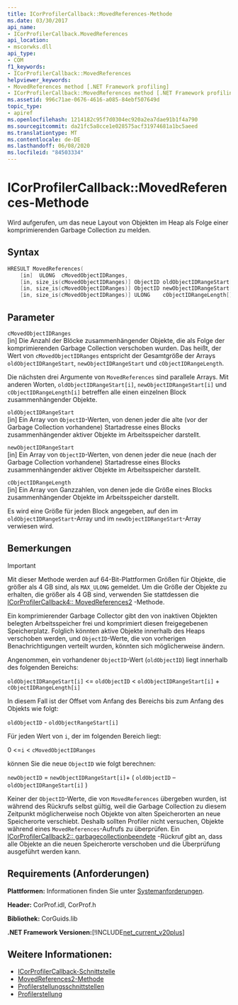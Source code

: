 ```yaml
---
title: ICorProfilerCallback::MovedReferences-Methode
ms.date: 03/30/2017
api_name:
- ICorProfilerCallback.MovedReferences
api_location:
- mscorwks.dll
api_type:
- COM
f1_keywords:
- ICorProfilerCallback::MovedReferences
helpviewer_keywords:
- MovedReferences method [.NET Framework profiling]
- ICorProfilerCallback::MovedReferences method [.NET Framework profiling]
ms.assetid: 996c71ae-0676-4616-a085-84ebf507649d
topic_type:
- apiref
ms.openlocfilehash: 1214182c95f7d0304ec920a2ea7dae91b1f4a790
ms.sourcegitcommit: da21fc5a8cce1e028575acf31974681a1bc5aeed
ms.translationtype: MT
ms.contentlocale: de-DE
ms.lasthandoff: 06/08/2020
ms.locfileid: "84503334"
---
```

# <a name="icorprofilercallbackmovedreferences-method"></a>ICorProfilerCallback::MovedReferences-Methode
Wird aufgerufen, um das neue Layout von Objekten im Heap als Folge einer komprimierenden Garbage Collection zu melden.  
  
## <a name="syntax"></a>Syntax  
  
```cpp  
HRESULT MovedReferences(  
    [in]  ULONG  cMovedObjectIDRanges,  
    [in, size_is(cMovedObjectIDRanges)] ObjectID oldObjectIDRangeStart[] ,  
    [in, size_is(cMovedObjectIDRanges)] ObjectID newObjectIDRangeStart[] ,  
    [in, size_is(cMovedObjectIDRanges)] ULONG    cObjectIDRangeLength[] );  
```  
  
## <a name="parameters"></a>Parameter  
 `cMovedObjectIDRanges`  
 [in] Die Anzahl der Blöcke zusammenhängender Objekte, die als Folge der komprimierenden Garbage Collection verschoben wurden. Das heißt, der Wert von `cMovedObjectIDRanges` entspricht der Gesamtgröße der Arrays `oldObjectIDRangeStart`, `newObjectIDRangeStart` und `cObjectIDRangeLength`.  
  
 Die nächsten drei Argumente von `MovedReferences` sind parallele Arrays. Mit anderen Worten, `oldObjectIDRangeStart[i]`, `newObjectIDRangeStart[i]` und `cObjectIDRangeLength[i]` betreffen alle einen einzelnen Block zusammenhängender Objekte.  
  
 `oldObjectIDRangeStart`  
 [in] Ein Array von `ObjectID`-Werten, von denen jeder die alte (vor der Garbage Collection vorhandene) Startadresse eines Blocks zusammenhängender aktiver Objekte im Arbeitsspeicher darstellt.  
  
 `newObjectIDRangeStart`  
 [in] Ein Array von `ObjectID`-Werten, von denen jeder die neue (nach der Garbage Collection vorhandene) Startadresse eines Blocks zusammenhängender aktiver Objekte im Arbeitsspeicher darstellt.  
  
 `cObjectIDRangeLength`  
 [in] Ein Array von Ganzzahlen, von denen jede die Größe eines Blocks zusammenhängender Objekte im Arbeitsspeicher darstellt.  
  
 Es wird eine Größe für jeden Block angegeben, auf den im `oldObjectIDRangeStart`-Array und im `newObjectIDRangeStart`-Array verwiesen wird.  
  
## <a name="remarks"></a>Bemerkungen  
  
> [!IMPORTANT]
> Mit dieser Methode werden auf 64-Bit-Plattformen Größen für Objekte, die größer als 4 GB sind, als `MAX_ULONG` gemeldet. Um die Größe der Objekte zu erhalten, die größer als 4 GB sind, verwenden Sie stattdessen die [ICorProfilerCallback4:: MovedReferences2](icorprofilercallback4-movedreferences2-method.md) -Methode.  
  
 Ein komprimierender Garbage Collector gibt den von inaktiven Objekten belegten Arbeitsspeicher frei und komprimiert diesen freigegebenen Speicherplatz. Folglich könnten aktive Objekte innerhalb des Heaps verschoben werden, und `ObjectID`-Werte, die von vorherigen Benachrichtigungen verteilt wurden, könnten sich möglicherweise ändern.  
  
 Angenommen, ein vorhandener `ObjectID`-Wert (`oldObjectID`) liegt innerhalb des folgenden Bereichs:  
  
 `oldObjectIDRangeStart[i]` <= `oldObjectID` < `oldObjectIDRangeStart[i]` + `cObjectIDRangeLength[i]`  
  
 In diesem Fall ist der Offset vom Anfang des Bereichs bis zum Anfang des Objekts wie folgt:  
  
 `oldObjectID` - `oldObjectRangeStart[i]`  
  
 Für jeden Wert von `i`, der im folgenden Bereich liegt:  
  
 0 <=`i` < `cMovedObjectIDRanges`  
  
 können Sie die neue `ObjectID` wie folgt berechnen:  
  
 `newObjectID` = `newObjectIDRangeStart[i]`+ ( `oldObjectID` – `oldObjectIDRangeStart[i]` )  
  
 Keiner der `ObjectID`-Werte, die von `MovedReferences` übergeben wurden, ist während des Rückrufs selbst gültig, weil die Garbage Collection zu diesem Zeitpunkt möglicherweise noch Objekte von alten Speicherorten an neue Speicherorte verschiebt. Deshalb sollten Profiler nicht versuchen, Objekte während eines `MovedReferences`-Aufrufs zu überprüfen. Ein [ICorProfilerCallback2:: garbagecollectionbeendete](icorprofilercallback2-garbagecollectionfinished-method.md) -Rückruf gibt an, dass alle Objekte an die neuen Speicherorte verschoben und die Überprüfung ausgeführt werden kann.  
  
## <a name="requirements"></a>Requirements (Anforderungen)  
 **Plattformen:** Informationen finden Sie unter [Systemanforderungen](../../get-started/system-requirements.md).  
  
 **Header:** CorProf.idl, CorProf.h  
  
 **Bibliothek:** CorGuids.lib  
  
 **.NET Framework Versionen:**[!INCLUDE[net_current_v20plus](../../../../includes/net-current-v20plus-md.md)]  
  
## <a name="see-also"></a>Weitere Informationen:

- [ICorProfilerCallback-Schnittstelle](icorprofilercallback-interface.md)
- [MovedReferences2-Methode](icorprofilercallback4-movedreferences2-method.md)
- [Profilerstellungsschnittstellen](profiling-interfaces.md)
- [Profilerstellung](index.md)
